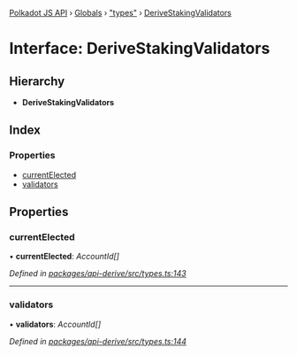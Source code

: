 [Polkadot JS API](../README.md) › [Globals](../globals.md) › ["types"](../modules/_types_.md) › [DeriveStakingValidators](_types_.derivestakingvalidators.md)

# Interface: DeriveStakingValidators

## Hierarchy

* **DeriveStakingValidators**

## Index

### Properties

* [currentElected](_types_.derivestakingvalidators.md#currentelected)
* [validators](_types_.derivestakingvalidators.md#validators)

## Properties

###  currentElected

• **currentElected**: *AccountId[]*

*Defined in [packages/api-derive/src/types.ts:143](https://github.com/polkadot-js/api/blob/f9a42e47e/packages/api-derive/src/types.ts#L143)*

___

###  validators

• **validators**: *AccountId[]*

*Defined in [packages/api-derive/src/types.ts:144](https://github.com/polkadot-js/api/blob/f9a42e47e/packages/api-derive/src/types.ts#L144)*
